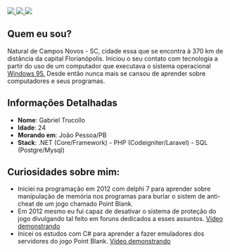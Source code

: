 <div>
    <a target='_blank' href="https://twitter.com/gtrucollo">
        <img src="https://img.shields.io/badge/Twitter-1DA1F2?style=for-the-badge&logo=twitter&logoColor=white">
    </a>
    <a target='_blank' href="https://instagram.com/gabrieltrucollo">
        <img src="https://img.shields.io/badge/Instagram-E4405F?style=for-the-badge&logo=instagram&logoColor=white">
    </a>
    <a target='_blank' href="https://linkedin.com/in/gtrucollo">
        <img src="https://img.shields.io/badge/LinkedIn-0077B5?style=for-the-badge&logo=linkedin&logoColor=white">
    </a>
</div>

## Quem eu sou?
Natural de Campos Novos - SC, cidade essa que se encontra à 370 km de distância da capital Florianópolis.
            Iniciou o seu contato com tecnologia a partir do uso de um computador que executava o sistema operacional <a href="https://pt.wikipedia.org/wiki/Windows_95">Windows 95.</a>
            Desde então nunca mais se cansou de aprender sobre computadores e seus programas.
## Informações Detalhadas

* **Nome**: Gabriel Trucollo
* **Idade**: 24
* **Morando em**: João Pessoa/PB
* **Stack**: .NET (Core/Framework) - PHP (Codeigniter/Laravel) - SQL (Postgre/Mysql) 

## Curiosidades sobre mim:
* Iniciei na programação em 2012 com delphi 7 para aprender sobre manipulação de memória nos programas para burlar o sistem de anti-cheat de um jogo chamado Point Blank.
* Em 2012 mesmo eu fui capaz de desativar o sistema de proteção do jogo divulgando tal feito em foruns dedicados a esses assuntos. <a target='_blank' href="https://youtu.be/KVyFm3AoVMs">Vídeo demonstrando</a>
* Inicei os estudos com C# para aprender a fazer emuladores dos servidores do jogo Point Blank. <a target='_blank' href="https://youtu.be/2zezZpaMR3k">Vídeo demonstrando</a>
